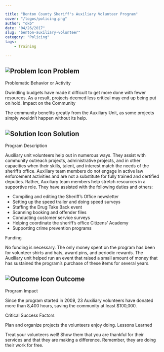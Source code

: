 ```yaml
---

title: "Benton County Sheriff's Auxiliary Volunteer Program"
cover: "/logos/policing.png"
author: "okb"
date: "04/26/2017"
slug: "benton-auxiliary-volunteer"
category: "Policing"
tags:
    - Training
    
---
```


## ![Problem Icon](https://github.com/google/material-design-icons/raw/master/alert/1x_web/ic_error_outline_black_48dp.png "Problem") Problem
Problematic Behavior or Activity

Dwindling budgets have made it difficult to get more done with fewer resources. As a result, projects deemed less critical may end up being put on hold.
Impact on the Community

The community benefits greatly from the Auxiliary Unit, as some projects simply wouldn’t happen without its help.
## ![Solution Icon](https://github.com/google/material-design-icons/raw/master/action/1x_web/ic_lightbulb_outline_black_48dp.png "Solution") Solution
Program Description

Auxiliary unit volunteers help out in numerous ways. They assist with community outreach projects, administrative projects, and in other capacities when their skills, talent, and interest match the needs of the sheriff’s office. Auxiliary team members do not engage in active law enforcement activities and are not a substitute for fully trained and certified deputies. Rather, Auxiliary team members help stretch resources in a supportive role.
They have assisted with the following duties and others:

   - Compiling and editing the Sheriff’s Office newsletter
   - Setting up the speed trailer and doing speed surveys
   - Staffing the Drug Take Back event
   - Scanning booking and offender files
   - Conducting customer service surveys
   - Helping coordinate the sheriff’s office Citizens’ Academy
   - Supporting crime prevention programs

Funding

No funding is necessary. The only money spent on the program has been for volunteer shirts and hats, award pins, and periodic rewards. The Auxiliary unit helped run an event that raised a small amount of money that has sustained the program’s purchase of these items for several years.
## ![Outcome Icon](https://github.com/google/material-design-icons/raw/master/action/1x_web/ic_view_list_black_48dp.png "Outcome") Outcome
Program Impact

Since the program started in 2009, 23 Auxiliary volunteers have donated more than 8,400 hours, saving the community at least $100,000.

Critical Success Factors

Plan and organize projects the volunteers enjoy doing.
Lessons Learned

Treat your volunteers well! Show them that you are thankful for their services and that they are making a difference. Remember, they are doing their work for free.